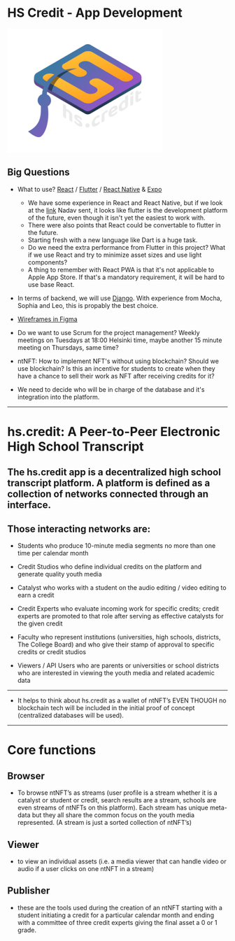 # HS Credit - App Development 
![hs.credit logo](assets/hscLogo21.png)
## Big Questions

* What to use? [React](https://github.com/facebook/react) / [Flutter](https://github.com/flutter/flutter) / [React Native](https://github.com/facebook/react-native) & [Expo](https://docs.expo.io/)
    - We have some experience in React and React Native, but if we look at the [link](https://hackr.io/blog/react-native-vs-flutter) Nadav sent, it looks like flutter is the development platform of the future, even though it isn't yet the easiest to work with.
    - There were also points that React could be convertable to flutter in the future.
    - Starting fresh with a new language like Dart is a huge task.
    - Do we need the extra performance from Flutter in this project? What if we use React and try to minimize asset sizes and use light components?
    - A thing to remember with React PWA is that it's not applicable to Apple App Store. If that's a mandatory requirement, it will be hard to use base React.

* In terms of backend, we will use [Django](https://www.djangoproject.com/).
With experience from Mocha, Sophia and Leo, this is propably the best choice.
* [Wireframes in Figma](https://www.figma.com/file/5jYXuLg6KU8PjFE07ZJFwM/HSC-APP?node-id=0%3A1)
* Do we want to use Scrum for the project management? Weekly meetings on Tuesdays at 18:00 Helsinki time, maybe another 15 minute meeting on Thursdays, same time?
* ntNFT: How to implement NFT's without using blockchain? Should we use blockchain? Is this an incentive for students to create when they have a chance to sell their work as NFT after receiving credits for it?
* We need to decide who will be in charge of the database and it's integration into the platform.


---
# hs.credit: A Peer-to-Peer Electronic High School Transcript
## The hs.credit app is a decentralized high school transcript platform. A platform is defined as a collection of networks connected through an interface. 

## Those interacting networks are:
- Students who produce 10-minute media segments no more than one time per calendar
month
- Credit Studios who define individual credits on the platform and generate quality youth
media
- Catalyst who works with a student on the audio editing / video editing to earn a credit
- Credit Experts who evaluate incoming work for specific credits; credit experts are
promoted to that role after serving as effective catalysts for the given credit
- Faculty who represent institutions (universities, high schools, districts, The College
Board) and who give their stamp of approval to specific credits or credit studios

- Viewers / API Users who are parents or universities or school districts who are
interested in viewing the youth media and related academic data
---
* It helps to think about hs.credit as a wallet of ntNFT’s EVEN THOUGH no blockchain tech will be
included in the initial proof of concept (centralized databases will be used).
---
# Core functions
## Browser

* To browse ntNFT’s as streams (user profile is a stream whether it is a
catalyst or student or credit, search results are a stream, schools are even streams of
ntNFTs on this platform). Each stream has unique meta-data but they all share the
common focus on the youth media represented.
(A stream is just a sorted collection of ntNFT’s)
## Viewer
* to view an individual assets (i.e. a media viewer that can handle video or
audio if a user clicks on one ntNFT in a stream)
## Publisher
* these are the tools used during the creation of an ntNFT starting with a
student initiating a credit for a particular calendar month and ending with a
committee of three credit experts giving the final asset a 0 or 1 grade.
